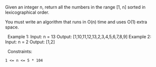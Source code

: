 Given an integer n, return all the numbers in the range [1, n] sorted in lexicographical order.

You must write an algorithm that runs in O(n) time and uses O(1) extra space. 

 
Example 1:
Input: n = 13
Output: [1,10,11,12,13,2,3,4,5,6,7,8,9]
Example 2:
Input: n = 2
Output: [1,2]

 
Constraints:


	1 <= n <= 5 * 104

